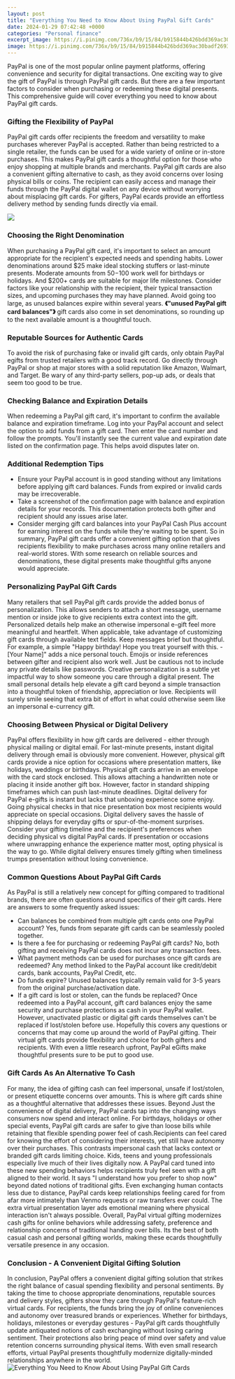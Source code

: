 ```yaml
---
layout: post
title: "Everything You Need to Know About Using PayPal Gift Cards"
date: 2024-01-29 07:42:48 +0000
categories: "Personal finance"
excerpt_image: https://i.pinimg.com/736x/b9/15/84/b915844b426bdd369ac30badf2693639.jpg
image: https://i.pinimg.com/736x/b9/15/84/b915844b426bdd369ac30badf2693639.jpg
---
```


PayPal is one of the most popular online payment platforms, offering convenience and security for digital transactions. One exciting way to give the gift of PayPal is through PayPal gift cards. But there are a few important factors to consider when purchasing or redeeming these digital presents. This comprehensive guide will cover everything you need to know about PayPal gift cards.
### Gifting the Flexibility of PayPal
PayPal gift cards offer recipients the freedom and versatility to make purchases wherever PayPal is accepted. Rather than being restricted to a single retailer, the funds can be used for a wide variety of online or in-store purchases. This makes PayPal gift cards a thoughtful option for those who enjoy shopping at multiple brands and merchants. 
PayPal gift cards are also a convenient gifting alternative to cash, as they avoid concerns over losing physical bills or coins. The recipient can easily access and manage their funds through the PayPal digital wallet on any device without worrying about misplacing gift cards. For gifters, PayPal ecards provide an effortless delivery method by sending funds directly via email.

![](https://i.ytimg.com/vi/VOf9pfZUuQQ/maxresdefault.jpg)
### Choosing the Right Denomination 
When purchasing a PayPal gift card, it's important to select an amount appropriate for the recipient's expected needs and spending habits. Lower denominations around $25 make ideal stocking stuffers or last-minute presents. Moderate amounts from $50-$100 work well for birthdays or holidays. And $200+ cards are suitable for major life milestones.
Consider factors like your relationship with the recipient, their typical transaction sizes, and upcoming purchases they may have planned. Avoid going too large, as unused balances expire within several years. **《"unused PayPal gift card balances"》** gift cards also come in set denominations, so rounding up to the next available amount is a thoughtful touch.
### Reputable Sources for Authentic Cards
To avoid the risk of purchasing fake or invalid gift cards, only obtain PayPal egifts from trusted retailers with a good track record. Go directly through PayPal or shop at major stores with a solid reputation like Amazon, Walmart, and Target. Be wary of any third-party sellers, pop-up ads, or deals that seem too good to be true. 
### Checking Balance and Expiration Details
When redeeming a PayPal gift card, it's important to confirm the available balance and expiration timeframe. Log into your PayPal account and select the option to add funds from a gift card. Then enter the card number and follow the prompts. You'll instantly see the current value and expiration date listed on the confirmation page. This helps avoid disputes later on.
### Additional Redemption Tips
- Ensure your PayPal account is in good standing without any limitations before applying gift card balances. Funds from expired or invalid cards may be irrecoverable.
- Take a screenshot of the confirmation page with balance and expiration details for your records. This documentation protects both gifter and recipient should any issues arise later.
- Consider merging gift card balances into your PayPal Cash Plus account for earning interest on the funds while they're waiting to be spent.
So in summary, PayPal gift cards offer a convenient gifting option that gives recipients flexibility to make purchases across many online retailers and real-world stores. With some research on reliable sources and denominations, these digital presents make thoughtful gifts anyone would appreciate.
### Personalizing PayPal Gift Cards
Many retailers that sell PayPal gift cards provide the added bonus of personalization. This allows senders to attach a short message, username mention or inside joke to give recipients extra context into the gift. Personalized details help make an otherwise impersonal e-gift feel more meaningful and heartfelt. 
When applicable, take advantage of customizing gift cards through available text fields. Keep messages brief but thoughtful. For example, a simple "Happy birthday! Hope you treat yourself with this. -[Your Name]" adds a nice personal touch. Emojis or inside references between gifter and recipient also work well. Just be cautious not to include any private details like passwords.
Creative personalization is a subtle yet impactful way to show someone you care through a digital present. The small personal details help elevate a gift card beyond a simple transaction into a thoughtful token of friendship, appreciation or love. Recipients will surely smile seeing that extra bit of effort in what could otherwise seem like an impersonal e-currency gift.
### Choosing Between Physical or Digital Delivery 
PayPal offers flexibility in how gift cards are delivered - either through physical mailing or digital email. For last-minute presents, instant digital delivery through email is obviously more convenient. However, physical gift cards provide a nice option for occasions where presentation matters, like holidays, weddings or birthdays. 
Physical gift cards arrive in an envelope with the card stock enclosed. This allows attaching a handwritten note or placing it inside another gift box. However, factor in standard shipping timeframes which can push last-minute deadlines. Digital delivery for PayPal e-gifts is instant but lacks that unboxing experience some enjoy.
Going physical checks in that nice presentation box most recipients would appreciate on special occasions. Digital delivery saves the hassle of shipping delays for everyday gifts or spur-of-the-moment surprises. Consider your gifting timeline and the recipient's preferences when deciding physical vs digital PayPal cards. 
If presentation or occasions where unwrapping enhance the experience matter most, opting physical is the way to go. While digital delivery ensures timely gifting when timeliness trumps presentation without losing convenience.
### Common Questions About PayPal Gift Cards
As PayPal is still a relatively new concept for gifting compared to traditional brands, there are often questions around specifics of their gift cards. Here are answers to some frequently asked issues:
- Can balances be combined from multiple gift cards onto one PayPal account? Yes, funds from separate gift cards can be seamlessly pooled together.
- Is there a fee for purchasing or redeeming PayPal gift cards? No, both gifting and receiving PayPal cards does not incur any transaction fees. 
- What payment methods can be used for purchases once gift cards are redeemed? Any method linked to the PayPal account like credit/debit cards, bank accounts, PayPal Credit, etc. 
- Do funds expire? Unused balances typically remain valid for 3-5 years from the original purchase/activation date.
- If a gift card is lost or stolen, can the funds be replaced? Once redeemed into a PayPal account, gift card balances enjoy the same security and purchase protections as cash in your PayPal wallet. However, unactivated plastic or digital gift cards themselves can't be replaced if lost/stolen before use.
Hopefully this covers any questions or concerns that may come up around the world of PayPal gifting. Their virtual gift cards provide flexibility and choice for both gifters and recipients. With even a little research upfront, PayPal eGifts make thoughtful presents sure to be put to good use.
### Gift Cards As An Alternative To Cash 
For many, the idea of gifting cash can feel impersonal, unsafe if lost/stolen, or present etiquette concerns over amounts. This is where gift cards shine as a thoughtful alternative that addresses these issues. Beyond Just the convenience of digital delivery, PayPal cards tap into the changing ways consumers now spend and interact online.
For birthdays, holidays or other special events, PayPal gift cards are safer to give than loose bills while retaining that flexible spending power feel of cash.Recipients can feel cared for knowing the effort of considering their interests, yet still have autonomy over their purchases. This contrasts impersonal cash that lacks context or branded gift cards limiting choice.
Kids, teens and young professionals especially live much of their lives digitally now. A PayPal card tuned into these new spending behaviors helps recipients truly feel seen with a gift aligned to their world. It says "I understand how you prefer to shop now" beyond dated notions of traditional gifts.
Even exchanging human contacts less due to distance, PayPal cards keep relationships feeling cared for from afar more intimately than Venmo requests or raw transfers ever could. The extra virtual presentation layer ads emotional meaning where physical interaction isn't always possible.
Overall, PayPal virtual gifting modernizes cash gifts for online behaviors while addressing safety, preference and relationship concerns of traditional handing over bills. Its the best of both casual cash and personal gifting worlds, making these ecards thoughtfully versatile presence in any occasion.
### Conclusion - A Convenient Digital Gifting Solution
In conclusion, PayPal offers a convenient digital gifting solution that strikes the right balance of casual spending flexibility and personal sentiments. By taking the time to choose appropriate denominations, reputable sources and delivery styles, gifters show they care through PayPal's feature-rich virtual cards. For recipients, the funds bring the joy of online conveniences and autonomy over treasured brands or experiences. 
Whether for birthdays, holidays, milestones or everyday gestures - PayPal gift cards thoughtfully update antiquated notions of cash exchanging without losing caring sentiment. Their protections also bring peace of mind over safety and value retention concerns surrounding physical items. With even small research efforts, virtual PayPal presents thoughtfully modernize digitally-minded relationships anywhere in the world.
![Everything You Need to Know About Using PayPal Gift Cards](https://i.pinimg.com/736x/b9/15/84/b915844b426bdd369ac30badf2693639.jpg)